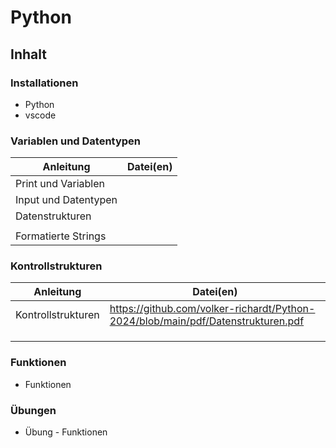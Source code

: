 # Python

## Inhalt

### Installationen

- Python
- vscode

### Variablen und Datentypen

| Anleitung                                                                                                    | Datei(en) |
| ------------------------------------------------------------------------------------------------------------ | --------- |
| Print und Variablen																			         			 |           |
| Input und Datentypen                                                                                         |           |
| Datenstrukturen                                                                                              |           |
|                                                                                                              |           |
| Formatierte Strings                                                                                          |           |

### Kontrollstrukturen

| Anleitung          | Datei(en) |
| ------------------ | --------- |
| Kontrollstrukturen | https://github.com/volker-richardt/Python-2024/blob/main/pdf/Datenstrukturen.pdf        |
|                    |           |
|                    |           |
|                    |           |

### Funktionen

- Funktionen

### Übungen

- Übung - Funktionen